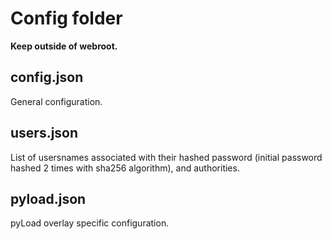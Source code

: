 # Config folder

**Keep outside of webroot.**

## config.json

General configuration.

## users.json

List of usersnames associated with their hashed password (initial password hashed 2 times with sha256 algorithm), and authorities.

## pyload.json

pyLoad overlay specific configuration.
